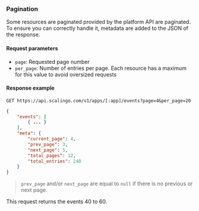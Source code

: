 ### Pagination

Some resources are paginated provided by the platform API are paginated.
To ensure you can correctly handle it, metadata are added to the JSON of 
the response.

#### Request parameters

* `page`: Requested page number
* `per_page`: Number of entries per page.
  Each resource has a maximum for this value to avoid oversized requests

#### Response example

`GET https://api.scalingo.com/v1/apps/[:app]/events?page=4&per_page=20`

```json
{
	"events": [
		{ ... }
	],
	"meta": {
		"current_page": 4,
		"prev_page": 3,
		"next_page": 5,
		"total_pages": 12,
		"total_entries": 240
	}
}
```

> `prev_page` and/or `next_page` are equal to `null` if there is no previous
> or next page.

This request returns the events 40 to 60.
